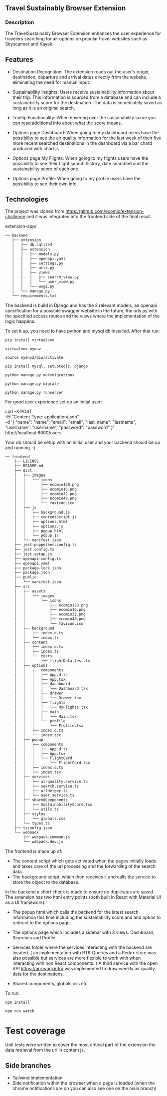 
## Travel Sustainably Browser Extension

### Description

The TravelSustainably Browser Extension enhances the user experience for travelers searching for air options on popular travel websites such as Skyscanner and Kayak. 

## Features

- Destination Recognition: The extension reads out the user's origin, destination, departure and arrival dates directly from the website, eliminating the need for manual input.

- Sustainability Insights: Users receive sustainability information about their trip. This information is sourced from a database and can include a sustainability score for the destination. The data is immediately saved as long as it is an original search. 

- Tooltip Functionality: When hovering over the sustainability score you can read additional info about what the score means.

- Options page Dashboard: When going to my dashboard users have the possibility to see the air quality information for the last week of their five more recent searched destinations in the dashboard via a bar chard produced with chart.js

- Options page My Flights: When going to my flights users have the possibility to see their flight search history, date searched and the sustainability score of each one.

- Options page Profile: When going to my profile users have the possibility to see their own info.
## Technologies

The project was cloned from https://github.com/ecomio/extension-challenge and it was integrated into the frontend side of the final result. 

extension-app/

```bash
── backend
   ├── extension
   │   ├── db.sqlite3
   │   ├── extension
   │   │   ├── models.py
   │   │   ├── openapi.yaml
   │   │   ├── settings.py
   │   │   ├── urls.py
   │   │   ├── views
   │   │   │   ├── search_view.py
   │   │   │   └── user_view.py
   │   │   └── wsgi.py
   │   └── manage.py
   └── requirements.txt
```
The backend is build in Django and has the 2 relevant models, an openapi specification for a possible swagger website in the future, the urls.py with the specified access routes and the views where the implementation of the logic happens. 

To set it up, you need to have python and mysql db installed. After that run:

```
pip install virtualenv

virtualenv myenv

source myenv2/bin/activate

pip install mysql, setuptools, django

python manage.py makemigrations

python manage.py migrate 

python manage.py runserver

```

For good user experience set up an initial user:

curl -X POST \
  -H "Content-Type: application/json" \
  -d '{
    "name": "name",
    "email": "email",
    "last_name": "lastname",
    "username": "username",
    "password": "password"
  }' \
  http://localhost:8000/users

Your db should be setup with an initial user and your backend should be up and running. :)

```bash
── frontend
    ├── LICENSE
    ├── README.md
    ├── dist
    │   ├── images
    │   │   └── icons
    │   │       ├── ecomio128.png
    │   │       ├── ecomio16.png
    │   │       ├── ecomio32.png
    │   │       ├── ecomio48.png
    │   │       └── favicon.ico
    │   ├── js
    │   │   ├── background.js
    │   │   ├── contentScript.js
    │   │   ├── options.html
    │   │   ├── options.js
    │   │   ├── popup.html
    │   │   └── popup.js
    │   └── manifest.json
    ├── jest-puppeteer.config.ts
    ├── jest.config.ts
    ├── jest.setup.js
    ├── openapi-config.ts
    ├── openapi.yaml
    ├── package-lock.json
    ├── package.json
    ├── public
    │   └── manifest.json
    ├── src
    │   ├── assets
    │   │   └── images
    │   │       └── icons
    │   │           ├── ecomio128.png
    │   │           ├── ecomio16.png
    │   │           ├── ecomio32.png
    │   │           ├── ecomio48.png
    │   │           └── favicon.ico
    │   ├── background
    │   │   ├── index.d.ts
    │   │   └── index.ts
    │   ├── content
    │   │   ├── index.d.ts
    │   │   ├── index.ts
    │   │   └── tests
    │   │       └── flightData.test.ts
    │   ├── options
    │   │   ├── components
    │   │   │   ├── App.d.ts
    │   │   │   ├── App.tsx
    │   │   │   ├── dashboard
    │   │   │   │   └── Dashboard.tsx
    │   │   │   ├── drawer
    │   │   │   │   └── Drawer.tsx
    │   │   │   ├── flights
    │   │   │   │   └── MyFlights.tsx
    │   │   │   ├── main
    │   │   │   │   └── Main.tsx
    │   │   │   └── profile
    │   │   │       └── Profile.tsx
    │   │   ├── index.d.ts
    │   │   └── index.tsx
    │   ├── popup
    │   │   ├── components
    │   │   │   ├── App.d.ts
    │   │   │   ├── App.tsx
    │   │   │   └── FlightCard
    │   │   │       └── FlightCard.tsx
    │   │   ├── index.d.ts
    │   │   └── index.tsx
    │   ├── services
    │   │   ├── airquality.service.ts
    │   │   ├── search.service.ts
    │   │   ├── urlHelper.ts
    │   │   └── user.service.ts
    │   ├── sharedComponents
    │   │   ├── SustainabilityScore.tsx
    │   │   └── utils.ts
    │   ├── styles
    │   │   └── globals.css
    │   └── types.ts
    ├── tsconfig.json
    └── webpack
        ├── webpack.common.js
        └── webpack.dev.js
```

The frontend is made up of:

- The content script which gets activated when the pages initially loads and takes care of the url processing and the forwarding of the search data.
- The background script, which then receives it and calls the service to store the object to the database. 

In the backend a short check is made to ensure no duplicates are saved.
The extension has two html entry points (both built in React with Material UI as a UI framework):

- The popup html which calls the backend for the latest search information this time including the sustainability score and and option to redirect to the options page.

- The options page which includes a sidebar with 3 views. Dashboard, Searches and Profile.

- Services folder where the services interacting with the backend are located. ( an implementation with RTK Queries and a Redux store was also possible but services are more flexible to work with when interacting with non React components. ) A third service with the open API https://api.waqi.info/ was implemented to draw weekly air quality data for the destinations.

- Shared components, globals css etc

To run:

```
npm install

npm run watch 

```

# Test coverage

Unit tests were written to cover the most critical part of the extension the data retrieval from the url in content js.

## Side branches

- Tailwind implementation
- Side notification within the browser when a page is loaded (when the chrome notifications are on you can also see one on the main branch)
